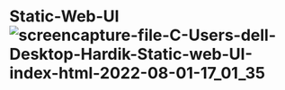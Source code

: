 # Static-Web-UI![screencapture-file-C-Users-dell-Desktop-Hardik-Static-web-UI-index-html-2022-08-01-17_01_35](https://user-images.githubusercontent.com/109802205/182151263-29abac7d-f250-42e0-b717-27ca00dfd208.png)

